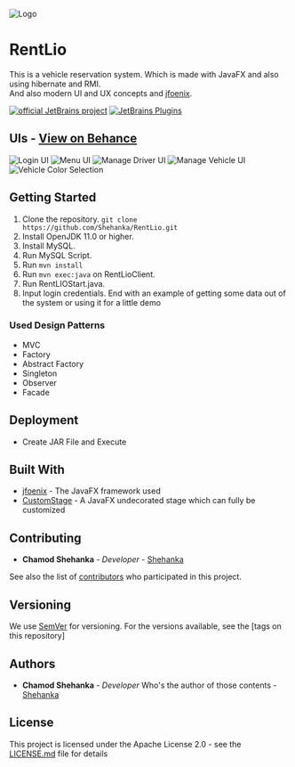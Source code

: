 ![Logo](https://github.com/Shehanka/RentLio/blob/master/RentLioClient/src/com/chamodshehanka/rentLioClient/view/images/rentlio-background.jpg)
# RentLio
This is a vehicle reservation system. Which is made with JavaFX and also using hibernate and RMI. \
And also modern UI and UX concepts and  [jfoenix](http://www.jfoenix.com/).

[![official JetBrains project](http://jb.gg/badges/official.svg)](https://confluence.jetbrains.com/display/ALL/JetBrains+on+GitHub)
[![JetBrains Plugins](https://img.shields.io/jetbrains/plugin/v/9630-a8translate.svg)](https://plugins.jetbrains.com/)

## UIs - [View on Behance](https://www.behance.net/gallery/68219605/RentLIO)

![Login UI](https://mir-s3-cdn-cf.behance.net/project_modules/max_1200/63241f68219605.5b55b9ae29e27.png)
![Menu UI](https://mir-s3-cdn-cf.behance.net/project_modules/max_1200/f04f2368219605.5b581a9bcb511.png)
![Manage Driver UI](https://mir-s3-cdn-cf.behance.net/project_modules/max_1200/3837b468219605.5b55b9ae297b2.png)
![Manage Vehicle UI](https://mir-s3-cdn-cf.behance.net/project_modules/max_1200/f8fd2868219605.5b581a9bcba33.png)
![Vehicle Color Selection](https://mir-s3-cdn-cf.behance.net/project_modules/max_1200/58844368219605.5b581a9bcb039.png)

## Getting Started

1. Clone the repository.  `git clone https://github.com/Shehanka/RentLio.git`
2. Install OpenJDK 11.0 or higher.
3. Install MySQL.
4. Run MySQL Script.
5. Run `mvn install`
6. Run `mvn exec:java` on RentLioClient.
6. Run RentLIOStart.java.
7. Input login credentials.
End with an example of getting some data out of the system or using it for a little demo

### Used Design Patterns
* MVC 
* Factory
* Abstract Factory
* Singleton 
* Observer
* Facade 

## Deployment

* Create JAR File and Execute

## Built With

* [jfoenix](http://www.jfoenix.com/) - The JavaFX framework used
* [CustomStage](https://github.com/Oshan96/CustomStage) - A JavaFX undecorated stage which can fully be customized

## Contributing

* **Chamod Shehanka** - *Developer* - [Shehanka](https://github.com/Shehanka)

See also the list of [contributors](https://github.com/Shehanka/RentLio/graphs/contributors) who participated in this project.

## Versioning

We use [SemVer](http://semver.org/) for versioning. For the versions available, see the [tags on this repository] 

## Authors

* **Chamod Shehanka** - *Developer* Who's the author of those contents - [Shehanka](https://github.com/Shehanka)

## License

This project is licensed under the Apache License 2.0 - see the [LICENSE.md](https://github.com/Shehanka/RentLio/blob/master/LICENSE) file for details

